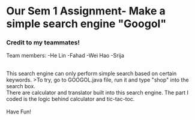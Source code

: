 # Our Sem 1 Assignment- Make a simple search engine "Googol"
### Credit to my teammates!
Team members:
-He Lin
-Fahad
-Wei Hao
-Srija

<br/>
This search engine can only perform simple search based on certain keywords. 
>To try, go to GOOGOL.java file, run it and type "shop" into the search box.
<br/>
There are calculator and translator built into this search engine.
The part I coded is the logic behind calculator and tic-tac-toc.
<br/><br/>
Have Fun!


